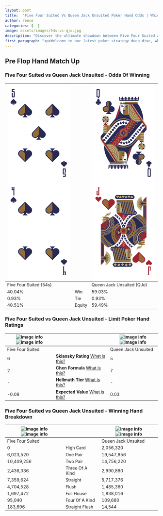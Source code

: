 ```yaml
---
layout: post
title:  "Five Four Suited Vs Queen Jack Unsuited Poker Hand Odds | Which Is The Better Hand In Poker? A Complete Guide"
author: reece
categories: [  ]
image: assets/images/54s-vs-qjo.jpg
description: "Discover the ultimate showdown between Five Four Suited and Queen Jack Unsuited in poker! Uncover the odds, strategies, and scenarios where one hand triumphs over the other. Get ready to up your poker game with this thrilling analysis."
first_paragraph: "<p>Welcome to our latest poker strategy deep dive, where we're pitting two distinct hands against each other in a high-stakes showdown: Five Four Suited vs Queen Jack Unsuited.</p><p>In the dynamic world of poker, every decision counts, and knowing which hand holds the upper hand is key to your success at the table.</p><p>In this article, we'll dissect these two hands, explore the scenarios where one dominates the other, and equip you with the knowledge to make strategic choices that can tip the odds in your favor.</p><p>Get ready to unravel the intriguing dynamics of these poker hands and elevate your game to new heights.</p>"
---
```




[comment]: # (sp0)

## Pre Flop Hand Match Up

<div class="table hand-ratings" markdown="1"> 



### Five Four Suited vs Queen Jack Unsuited - Odds Of Winning


    
| ![image info](assets/images/hand1/5.png) ![image info](assets/images/hand1/4.png) |  | ![image info](assets/images/hand2/q.png) ![image info](assets/images/hand2/jo.png) |
| -------- | -------- | -------- |
| Five Four Suited (54s) |  | Queen Jack Unsuited (QJo) |
| 40.04% | Win | 59.03% |
| 0.93% | Tie | 0.93% |
| 40.51% | Equity | 59.49% |




[comment]: # (sp1)



### Five Four Suited vs Queen Jack Unsuited - Limit Poker Hand Ratings


    
| ![image info](https://www.riverpairs.com/assets/images/hand1/5.png) ![image info](https://www.riverpairs.com/assets/images/hand1/4.png) |  | ![image info](https://www.riverpairs.com/assets/images/hand2/q.png) ![image info](https://www.riverpairs.com/assets/images/hand2/jo.png) |
| -------- | -------- | -------- |
| Five Four Suited |  | Queen Jack Unsuited |
| 6 | **Sklansky Rating** [What is this?](/sklansky-rating-explained) | 5 |
| 2 | **Chen Formula** [What is this?](/chen-formula-explained) | 7 |
| - | **Hellmuth Tier** [What is this?](/Hellmuth-tier-explained) | - |
| -0.08 | **Expected Value** [What is this?](/expected-value-explained) | 0.03 |




[comment]: # (sp2)



### Five Four Suited vs Queen Jack Unsuited - Winning Hand Breakdown


    
| ![image info](https://www.riverpairs.com/assets/images/hand1/5.png) ![image info](https://www.riverpairs.com/assets/images/hand1/4.png) |  | ![image info](https://www.riverpairs.com/assets/images/hand2/q.png) ![image info](https://www.riverpairs.com/assets/images/hand2/jo.png) |
| -------- | -------- | -------- |
| Five Four Suited |  | Queen Jack Unsuited |
| 0 | High Card | 2,056,320 |
| 6,023,520 | One Pair | 19,547,856 |
| 10,409,256 | Two Pair | 14,756,220 |
| 2,436,336 | Three Of A Kind | 2,990,880 |
| 7,359,624 | Straight | 5,717,376 |
| 4,704,528 | Flush | 1,485,360 |
| 1,697,472 | Full House | 1,838,016 |
| 95,040 | Four Of A Kind | 109,680 |
| 183,696 | Straight Flush | 14,544 |




[comment]: # (sp3)



</div>

[comment]: # (sp4)



[comment]: # (sp5)

